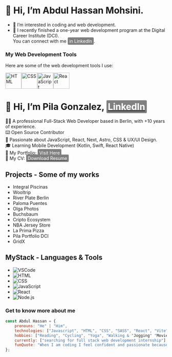 # 👋 Hi, I’m Abdul Hassan Mohsini. 
  
- 👀 I’m interested in coding and web development.
- 🌱 I recently finished a one-year web development program at the Digital Career Institute (DCI).<br>You can connect with me <a href="https://www.linkedin.com/in/abdul-hassan" style="background-color: gray; color: white; padding: 3px 5px; border-radius: 3px; text-decoration: none;">in LinkedIn</a>.

### My Web Development Tools

Here are some of the web development tools I use:

<img src="https://cdn.jsdelivr.net/npm/simple-icons@v9/icons/html5.svg" alt="HTML" width="50" height="50"><img src="https://cdn.jsdelivr.net/npm/simple-icons@v9/icons/css3.svg" alt="CSS" width="50" height="50"><img src="https://cdn.jsdelivr.net/npm/simple-icons@v9/icons/javascript.svg" alt="JavaScript" width="50" height="50"><img src="https://cdn.jsdelivr.net/npm/simple-icons@v9/icons/react.svg" alt="React" width="50" height="50">


# 👋 Hi, I’m Pila Gonzalez, [<span style="background-color: gray; color: white; padding: 3px 5px; border-radius: 3px;">LinkedIn</span>](https://www.linkedin.com/in/pila-gonzalez)

👨‍💻 A professional Full-Stack Web Developer based in Berlin, with +10 years of experience.  
⌨️ Open Source Contributor  
🚀 Passionate about JavaScript, React, Next, Astro, CSS & UX/UI Design.  
🎓 Learning Mobile Development (Kotlin, Swift, React Native)  
👀 My Portfolio: [<span style="background-color: gray; color: white; padding: 3px 5px; border-radius: 3px;">Visit Here</span>](https://piladev.netlify.app/)  
💾 My CV: [<span style="background-color: gray; color: white; padding: 3px 5px; border-radius: 3px;">Download Resume</span>](https://example.com/resume.pdf)

## Projects - Some of my works

- Integral Piscinas
- Wooltrip
- River Plate Berlin
- Paloma Puentes
- Olga Photos
- Buchsbaum
- Cripto Ecosystem
- NBA Jersey Store
- La Prima Pizza
- Pila Portfolio DCI
- GridX

## MyStack - Languages & Tools

- ![VSCode](https://img.shields.io/badge/Editor-VSCode-blue)
- ![HTML](https://img.shields.io/badge/Language-HTML-orange)
- ![CSS](https://img.shields.io/badge/Language-CSS-blue)
- ![JavaScript](https://img.shields.io/badge/Language-JavaScript-yellow)
- ![React](https://img.shields.io/badge/Framework-React-blue)
- ![Node.js](https://img.shields.io/badge/Runtime-Node.js-green)





###  Get to know more about me
```javaScript
const Abdul Hassan = {
    pronouns: "He" | "Him",
    technologies: ["Javascript", "HTML", "CSS", "SASS", "React", "Vite", "Express"],
    hobbies: ["Reading", "Cycling", "Yoga", "Walking & "Jogging" "Movies"],
    currently: ["searching for full stack web development internship"]
    funQuote: "When I am coding I feel confident and passionate because I know, today I am better than yesterday."
};


